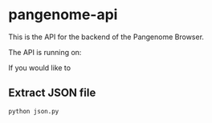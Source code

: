 # pangenome-api

This is the API for the backend of the Pangenome Browser.

The API is running on: 

If you would like to 

## Extract JSON file
```
python json.py
```